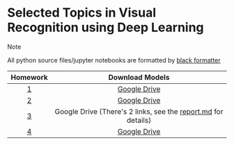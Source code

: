 # Selected Topics in Visual Recognition using Deep Learning

> [!NOTE]
> All python source files/jupyter notebooks are formatted by [black formatter](https://github.com/psf/black)

| Homework |                                             Download Models                                             |
| :------: | :-----------------------------------------------------------------------------------------------------: |
| [1](./1) | [Google Drive](https://drive.google.com/drive/folders/1KZvyywnpgjzYs_j5HNzRJ2X5aUCQXvpG?usp=drive_link) |
| [2](./2) |  [Google Drive](https://drive.google.com/drive/folders/1fuLryumPKyWAtCD4WC_0Ha9B_ugRsr-D?usp=sharing)   |
| [3](./3) |          Google Drive (There's 2 links, see the [report.md](./3/report/report.md) for details)          |
| [4](./4) |   [Google Drive](https://drive.google.com/file/d/1ynfv3jCqHXqC2JtD5pChZlO3Wsgx5Z3b/view?usp=sharing)    |
